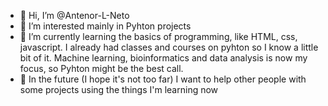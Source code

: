 - 👋 Hi, I’m @Antenor-L-Neto
- 👀 I’m interested mainly in Pyhton projects 
- 🌱 I’m currently learning the basics of programming, like HTML, css, javascript. I already had classes and courses on pyhton
so I know a little bit of it. Machine learning, bioinformatics and data analysis is now my focus, so Pyhton might be the best call.
- 💞️ In the future (I hope it's not too far) I want to help other people with some projects using the things I'm learning now


<!---
Antenor-L-Neto/Antenor-L-Neto is a ✨ special ✨ repository because its `README.md` (this file) appears on your GitHub profile.
You can click the Preview link to take a look at your changes.
--->
